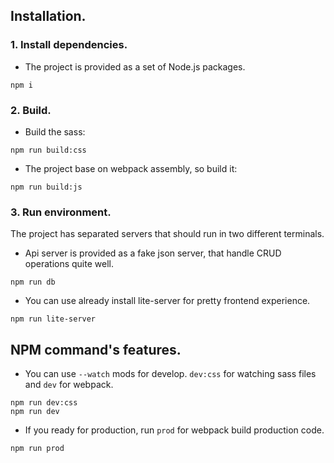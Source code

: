 ## Installation.
### 1. Install dependencies.
- The project is provided as a set of Node.js packages.
```
npm i
```
### 2. Build.
- Build the sass:
```
npm run build:css
```
- The project base on webpack assembly, so build it:
```
npm run build:js
```
### 3. Run environment.
The project has separated servers that should run in two different terminals.  
- Api server is provided as a fake json server, that handle CRUD operations quite well.
```
npm run db
```
- You can use already install lite-server for pretty frontend experience.
```
npm run lite-server
```
##  NPM command's features.
- You can use `--watch` mods for develop. `dev:css` for watching sass files and `dev` for webpack.
```
npm run dev:css
npm run dev  
``` 
- If you ready for production, run `prod` for webpack build production code. 
```
npm run prod
```

